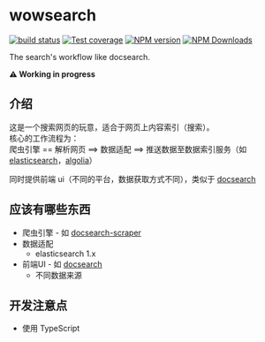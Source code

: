 # wowsearch

[![build status](https://img.shields.io/travis/big-wheel/wowsearch/master.svg?style=flat-square)](https://travis-ci.org/big-wheel/wowsearch)
[![Test coverage](https://img.shields.io/codecov/c/github/big-wheel/wowsearch.svg?style=flat-square)](https://codecov.io/github/big-wheel/wowsearch?branch=master)
[![NPM version](https://img.shields.io/npm/v/wowsearch.svg?style=flat-square)](https://www.npmjs.com/package/wowsearch)
[![NPM Downloads](https://img.shields.io/npm/dm/wowsearch.svg?style=flat-square&maxAge=43200)](https://www.npmjs.com/package/wowsearch)

The search's workflow like docsearch.

**⚠ Working in progress**

## 介绍

这是一个搜索网页的玩意，适合于网页上内容索引（搜索）。  
核心的工作流程为：  
 爬虫引擎 == 解析网页 ==> 数据适配 ==> 推送数据至数据索引服务（如 [elasticsearch](https://github.com/elastic/elasticsearch)，[algolia](https://www.algolia.com/)）
 
 同时提供前端 ui（不同的平台，数据获取方式不同），类似于 [docsearch](https://github.com/algolia/docsearch)
 
## 应该有哪些东西

- 爬虫引擎 - 如 [docsearch-scraper](https://github.com/algolia/docsearch-scraper)
- 数据适配
  - elasticsearch 1.x
- 前端UI - 如 [docsearch](https://github.com/algolia/docsearch)
  - 不同数据来源

## 开发注意点

- 使用 TypeScript
